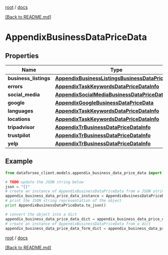 [root](./../ "root") / [docs](./ "docs")

[[Back to README.md]](./../README.md "[Back to README.md]")

# AppendixBusinessDataPriceData

## Properties

Name | Type | Description | Notes
------------ | ------------- | ------------- | -------------
**business_listings** | [**AppendixBusinessListingsBusinessDataPriceData**](AppendixBusinessListingsBusinessDataPriceData.md) |  | [optional]
**errors** | [**AppendixTaskKeywordsDataPriceDataInfo**](AppendixTaskKeywordsDataPriceDataInfo.md) |  | [optional]
**social_media** | [**AppendixSocialMediaBusinessDataPriceData**](AppendixSocialMediaBusinessDataPriceData.md) |  | [optional]
**google** | [**AppendixGoogleBusinessDataPriceData**](AppendixGoogleBusinessDataPriceData.md) |  | [optional]
**languages** | [**AppendixTaskKeywordsDataPriceDataInfo**](AppendixTaskKeywordsDataPriceDataInfo.md) |  | [optional]
**locations** | [**AppendixTaskKeywordsDataPriceDataInfo**](AppendixTaskKeywordsDataPriceDataInfo.md) |  | [optional]
**tripadvisor** | [**AppendixTrBusinessDataPriceDataInfo**](AppendixTrBusinessDataPriceDataInfo.md) |  | [optional]
**trustpilot** | [**AppendixTrBusinessDataPriceDataInfo**](AppendixTrBusinessDataPriceDataInfo.md) |  | [optional]
**yelp** | [**AppendixTrBusinessDataPriceDataInfo**](AppendixTrBusinessDataPriceDataInfo.md) |  | [optional]

## Example

```python
from dataforseo_client.models.appendix_business_data_price_data import AppendixBusinessDataPriceData

# TODO update the JSON string below
json = "{}"
# create an instance of AppendixBusinessDataPriceData from a JSON string
appendix_business_data_price_data_instance = AppendixBusinessDataPriceData.from_json(json)
# print the JSON string representation of the object
print AppendixBusinessDataPriceData.to_json()

# convert the object into a dict
appendix_business_data_price_data_dict = appendix_business_data_price_data_instance.to_dict()
# create an instance of AppendixBusinessDataPriceData from a dict
appendix_business_data_price_data_form_dict = appendix_business_data_price_data.from_dict(appendix_business_data_price_data_dict)
```

  

[root](./../ "root") / [docs](./ "docs")

[[Back to README.md]](./../README.md "[Back to README.md]")